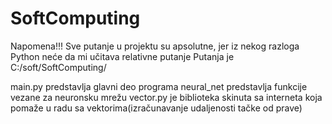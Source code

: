 ﻿# SoftComputing
Napomena!!!
Sve putanje u projektu su apsolutne, jer iz nekog razloga Python neće da mi učitava relativne putanje
Putanja je C:/soft/SoftComputing/

main.py predstavlja glavni deo programa
neural_net predstavlja funkcije vezane za neuronsku mrežu
vector.py je biblioteka skinuta sa interneta koja pomaže u radu sa vektorima(izračunavanje udaljenosti tačke od prave)